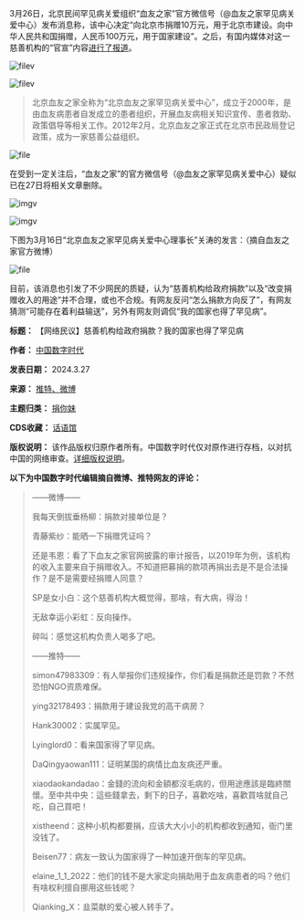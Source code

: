 3月26日，北京民间罕见病关爱组织“血友之家”官方微信号（@血友之家罕见病关爱中心）发布消息称，该中心决定“向北京市捐赠10万元，用于北京市建设。向中华人民共和国捐赠，人民币100万元，用于国家建设”。之后，有国内媒体对这一慈善机构的“官宣”内容[进行了报道](https://news.ifeng.com/c/8YGlpjmMCX4 "进行了报道")。


![filev](https://chinadigitaltimes.net/chinese/files/2024/03/image-1711521153626.png)  

![filev](https://chinadigitaltimes.net/chinese/files/2024/03/image-1711521167279.png)



> 北京血友之家全称为“北京血友之家罕见病关爱中心”，成立于2000年，是由血友病患者自发成立的患者组织，开展血友病相关知识宣传、患者救助、政策倡导等相关工作。2012年2月，北京血友之家正式在北京市民政局登记政策，成为一家慈善公益组织。


![file](https://chinadigitaltimes.net/chinese/files/2024/03/image-1711521725089.png)


在受到一定关注后，“血友之家”的官方微信号（@血友之家罕见病关爱中心）疑似已在27日将相关文章删除。


![imgv](https://chinadigitaltimes.net/chinese/files/2024/03/image-1711521217071.png)  

![imgv](https://chinadigitaltimes.net/chinese/files/2024/03/image-1711522033896.png)


下图为3月16日“北京血友之家罕见病关爱中心理事长”关涛的发言：（摘自血友之家官方微博）


![file](https://chinadigitaltimes.net/chinese/files/2024/03/image-1711522648454.png)


目前，该消息也引发了不少网民的质疑，认为“慈善机构给政府捐款”以及“改变捐赠收入的用途”并不合理，或也不合规。有网友反问“怎么捐款方向反了”，有网友猜测“可能存在着利益输送”，另外有网友则调侃“我的国家也得了罕见病”。




**标题：** 【网络民议】慈善机构给政府捐款？我的国家也得了罕见病  

**作者：** [中国数字时代](https://chinadigitaltimes.net/space/中国数字时代)  

**发表日期：** 2024.3.27  

**来源：** [推特、微博](https://chinadigitaltimes.net/chinese/feed)  

**主题归类：** [捐你妹](https://chinadigitaltimes.net/space/捐你妹)  

**CDS收藏：** [话语馆](https://chinadigitaltimes.net/space/%E8%AF%9D%E8%AF%AD%E9%A6%86)  

**版权说明：** 该作品版权归原作者所有。中国数字时代仅对原作进行存档，以对抗中国的网络审查。[详细版权说明](https://chinadigitaltimes.net/chinese/copyright)。


**以下为中国数字时代编辑摘自微博、推特网友的评论：** 



> ——微博——
> 
> 
> 我每天倒拔垂杨柳：捐款对接单位是？
> 
> 
> 青藤紫纱：能晒一下捐赠凭证吗？
> 
> 
> 还是韦恩：看了下血友之家官网披露的审计报告，以2019年为例，该机构的收入主要来自于捐赠收入。不知道把募捐的款项再捐出去是不是合法操作？是不是需要经捐赠人同意？
> 
> 
> SP是女小白：这个慈善机构大概觉得，那啥，有大病，得治！
> 
> 
> 无敌幸运小彩虹：反向操作。
> 
> 
> 碎叫：感觉这机构负责人喝多了吧。
> 
> 
> ——推特——
> 
> 
> simon47983309：有人举报你们违规操作，你们看是捐款还是罚款？不然恐怕NGO资质难保。
> 
> 
> ying32178493：捐款用于建设我党的高干病房？
> 
> 
> Hank30002：实属罕见。
> 
> 
> Lyinglord0：看来国家得了罕见病。
> 
> 
> DaQingyaowan111：证明某国的病情比血友病还严重。
> 
> 
> xiaodaokandadao：金錢的流向和金額都沒毛病的，但用途應該是臨終關懷。至中共中央：這些錢拿去，剩下的日子，喜歡吃啥，喜歡買啥就自己吃，自己買吧！
> 
> 
> xistheend：这种小机构都要捐，应该大大小小的机构都收到通知，衙门里没钱了。
> 
> 
> Beisen77：病友一致认为国家得了一种加速开倒车的罕见病。
> 
> 
> elaine\_1\_1\_2022：他们的钱不是大家定向捐助用于血友病患者的吗？他们有啥权利擅自挪用这些钱呢？
> 
> 
> Qianking\_X：韭菜献的爱心被人转手了。


